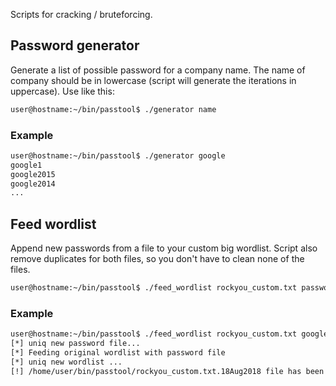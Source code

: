 Scripts for cracking / bruteforcing.

## Password generator
Generate a list of possible password for a company name. The name of company should be in lowercase (script will generate the iterations in uppercase). Use like this:
```sh
user@hostname:~/bin/passtool$ ./generator name
```
### Example
```sh
user@hostname:~/bin/passtool$ ./generator google
google1
google2015
google2014
...
```

## Feed wordlist
Append new passwords from a file to your custom big wordlist. Script also remove duplicates for both files, so you don't have to clean none of the files.
```sh
user@hostname:~/bin/passtool$ ./feed_wordlist rockyou_custom.txt passwords.txt
```
### Example
```sh
user@hostname:~/bin/passtool$ ./feed_wordlist rockyou_custom.txt google_passwords.txt
[*] uniq new password file...
[*] Feeding original wordlist with password file
[*] uniq new wordlist ...
[!] /home/user/bin/passtool/rockyou_custom.txt.18Aug2018 file has been created.
```
